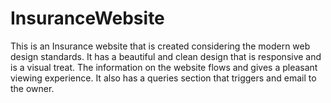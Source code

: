 # InsuranceWebsite
This is an Insurance website that is created considering the modern web design standards. It has a beautiful and clean design that is responsive and is a visual treat. The information on the website flows and gives a pleasant  viewing experience. It also has a queries section that triggers and email to the owner.
